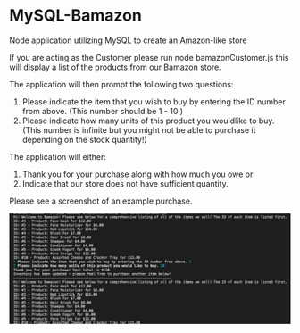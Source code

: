 # MySQL-Bamazon
Node application utilizing MySQL to create an Amazon-like store

If you are acting as the Customer please run node bamazonCustomer.js this will display a list of the products from our Bamazon
store.

The application will then prompt the following two questions:

1) Please indicate the item that you wish to buy by entering the ID number from above. (This number should be 1 - 10.)
2) Please indicate how many units of this product you wouldlike to buy. (This number is infinite but you might not be able 
to purchase it depending on the stock quantity!)

The application will either:

1) Thank you for your purchase along with how much you owe or
2) Indicate that our store does not have sufficient quantity.

Please see a screenshot of an example purchase.

![Screenshot](screenshot.png)